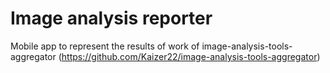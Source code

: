 # Image analysis reporter

Mobile app to represent the results of work of image-analysis-tools-aggregator (https://github.com/Kaizer22/image-analysis-tools-aggregator)
